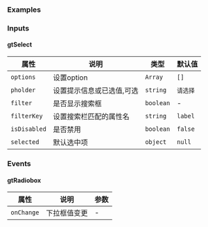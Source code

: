 ### Examples

<!-- example(menu-overview) -->

### Inputs

#### gtSelect

| 属性             | 说明            |类型           |默认值          |
|-----------------|-----------------|--------------|---------------|
|`options`          |     设置option       |   `Array`       | `[]` |
|`pholder`          |     设置提示信息或已选值,可选      |    `string`  |       `请选择`        |
|`filter`           |     是否显示搜索框    |   `boolean`   |   -     |
|`filterKey`       |     设置搜索栏匹配的属性名      |  `string`   |  `label`  |
|`isDisabled`       |     是否禁用      |  `boolean`   |  `false`  |
|`selected`       |     默认选中项      |  `object`   |  `null`  |

### Events

#### gtRadiobox

| 属性             | 说明            |参数           |
|-----------------|-----------------|--------------|
|`onChange`     | 下拉框值变更    | - |

